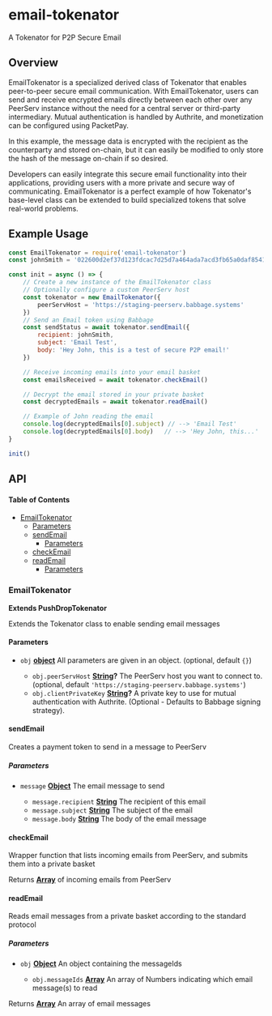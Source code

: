 # email-tokenator

A Tokenator for P2P Secure Email

## Overview
EmailTokenator is a specialized derived class of Tokenator that enables peer-to-peer secure email communication. With EmailTokenator, users can send and receive encrypted emails directly between each other over any PeerServ instance without the need for a central server or third-party intermediary. Mutual authentication is handled by Authrite, and monetization can be configured using PacketPay.

In this example, the message data is encrypted with the recipient as the counterparty and stored on-chain, but it can easily be modified to only store the hash of the message on-chain if so desired.

Developers can easily integrate this secure email functionality into their applications, providing users with a more private and secure way of communicating. EmailTokenator is a perfect example of how Tokenator's base-level class can be extended to build specialized tokens that solve real-world problems.

## Example Usage


```js
const EmailTokenator = require('email-tokenator')
const johnSmith = '022600d2ef37d123fdcac7d25d7a464ada7acd3fb65a0daf85412140ee20884311'

const init = async () => {
    // Create a new instance of the EmailTokenator class
    // Optionally configure a custom PeerServ host
    const tokenator = new EmailTokenator({
        peerServHost = 'https://staging-peerserv.babbage.systems'
    })
    // Send an Email token using Babbage
    const sendStatus = await tokenator.sendEmail({
        recipient: johnSmith,
        subject: 'Email Test',
        body: 'Hey John, this is a test of secure P2P email!'
    })

    // Receive incoming emails into your email basket
    const emailsReceived = await tokenator.checkEmail()

    // Decrypt the email stored in your private basket
    const decryptedEmails = await tokenator.readEmail()

    // Example of John reading the email
    console.log(decryptedEmails[0].subject) // --> 'Email Test'
    console.log(decryptedEmails[0].body)   // --> 'Hey John, this...'
}

init()
```

## API

<!-- Generated by documentation.js. Update this documentation by updating the source code. -->

#### Table of Contents

*   [EmailTokenator](#emailtokenator)
    *   [Parameters](#parameters)
    *   [sendEmail](#sendemail)
        *   [Parameters](#parameters-1)
    *   [checkEmail](#checkemail)
    *   [readEmail](#reademail)
        *   [Parameters](#parameters-2)

### EmailTokenator

**Extends PushDropTokenator**

Extends the Tokenator class to enable sending email messages

#### Parameters

*   `obj` **[object](https://developer.mozilla.org/docs/Web/JavaScript/Reference/Global_Objects/Object)** All parameters are given in an object. (optional, default `{}`)

    *   `obj.peerServHost` **[String](https://developer.mozilla.org/docs/Web/JavaScript/Reference/Global_Objects/String)?** The PeerServ host you want to connect to. (optional, default `'https://staging-peerserv.babbage.systems'`)
    *   `obj.clientPrivateKey` **[String](https://developer.mozilla.org/docs/Web/JavaScript/Reference/Global_Objects/String)?** A private key to use for mutual authentication with Authrite. (Optional - Defaults to Babbage signing strategy).

#### sendEmail

Creates a payment token to send in a message to PeerServ

##### Parameters

*   `message` **[Object](https://developer.mozilla.org/docs/Web/JavaScript/Reference/Global_Objects/Object)** The email message to send

    *   `message.recipient` **[String](https://developer.mozilla.org/docs/Web/JavaScript/Reference/Global_Objects/String)** The recipient of this email
    *   `message.subject` **[String](https://developer.mozilla.org/docs/Web/JavaScript/Reference/Global_Objects/String)** The subject of the email
    *   `message.body` **[String](https://developer.mozilla.org/docs/Web/JavaScript/Reference/Global_Objects/String)** The body of the email message

#### checkEmail

Wrapper function that lists incoming emails from PeerServ, and submits them into a private basket

Returns **[Array](https://developer.mozilla.org/docs/Web/JavaScript/Reference/Global_Objects/Array)** of incoming emails from PeerServ

#### readEmail

Reads email messages from a private basket according to the standard protocol

##### Parameters

*   `obj` **[Object](https://developer.mozilla.org/docs/Web/JavaScript/Reference/Global_Objects/Object)** An object containing the messageIds

    *   `obj.messageIds` **[Array](https://developer.mozilla.org/docs/Web/JavaScript/Reference/Global_Objects/Array)** An array of Numbers indicating which email message(s) to read

Returns **[Array](https://developer.mozilla.org/docs/Web/JavaScript/Reference/Global_Objects/Array)** An array of email messages
